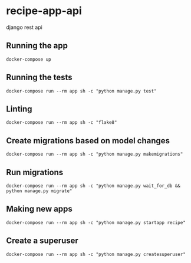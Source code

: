 # recipe-app-api
django rest api

## Running the app
`docker-compose up`

## Running the tests
`docker-compose run --rm app sh -c "python manage.py test"`

## Linting
`docker-compose run --rm app sh -c "flake8"`

## Create migrations based on model changes
`docker-compose run --rm app sh -c "python manage.py makemigrations"`

## Run migrations
`docker-compose run --rm app sh -c "python manage.py wait_for_db && python manage.py migrate"`

## Making new apps
`docker-compose run --rm app sh -c "python manage.py startapp recipe"`

## Create a superuser
`docker-compose run --rm app sh -c "python manage.py createsuperuser"`
